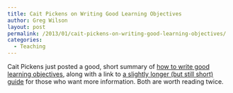 ```yaml
---
title: Cait Pickens on Writing Good Learning Objectives
author: Greg Wilson
layout: post
permalink: /2013/01/cait-pickens-on-writing-good-learning-objectives/
categories:
  - Teaching
---
```

Cait Pickens just posted a good, short summary of [how to write good learning objectives][1], along with a link to [a slightly longer (but still short) guide][2] for those who want more information. Both are worth reading twice.

 [1]: http://michigancomputes.wordpress.com/2013/01/16/how-to-write-good-learning-objectives/
 [2]: http://www.nerc.com/files/Instructional_guide_writing_Objectives.pdf